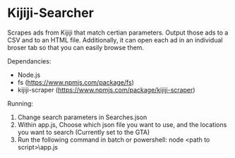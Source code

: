 # Kijiji-Searcher
Scrapes ads from Kijiji that match certian parameters. Output those ads to a CSV and to an HTML file. 
Additionally, it can open each ad in an individual broser tab so that you can easily browse them.

Dependancies:

  - Node.js
  - fs (https://www.npmjs.com/package/fs)
  - kijiji-scraper (https://www.npmjs.com/package/kijiji-scraper)

Running:

  1. Change search parameters in Searches.json
  2. Within app.js, Choose which json file you want to use, and the locations you want to search (Currently set to the GTA)
  3. Run the following command in batch or powershell: node \<path to script\>\app.js
  
